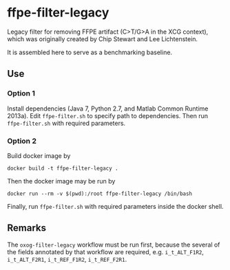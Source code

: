 # ffpe-filter-legacy

Legacy filter for removing FFPE artifact (C>T/G>A in the XCG context), which was
originally created by Chip Stewart and Lee Lichtenstein.

It is assembled here to serve as a benchmarking baseline.

## Use

### Option 1

Install dependencies (Java 7, Python 2.7, and Matlab Common Runtime 2013a).
Edit `ffpe-filter.sh` to specify path to dependencies.
Then run `ffpe-filter.sh` with required parameters.

### Option 2

Build docker image by

```
docker build -t ffpe-filter-legacy .
```

Then the docker image may be run by

```
docker run --rm -v $(pwd):/root ffpe-filter-legacy /bin/bash
```

Finally, run `ffpe-filter.sh` with required parameters inside the docker shell.


## Remarks

The `oxog-filter-legacy` workflow must be run first, because the several of the
fields annotated by that workflow are required,
e.g. `i_t_ALT_F1R2`, `i_t_ALT_F2R1`, `i_t_REF_F1R2`, `i_t_REF_F2R1`.
